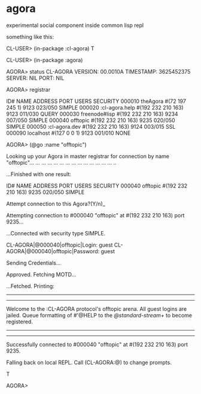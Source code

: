 agora
=======

experimental social component inside common lisp repl

something like this:

CL-USER> (in-package :cl-agora)
T

CL-USER> (in-package :agora)

AGORA> status
CL-AGORA VERSION:     00.0010A
TIMESTAMP:            3625452375
SERVER:               NIL
PORT:                 NIL

AGORA> registrar

ID#               NAME                  ADDRESS                  PORT                USERS                    SECURITY
000010            theAgora              #(72 197 245 1)          9123               023/050                   SIMPLE
000020            :cl-agora.help        #(192 232 210 163)       9123               011/030                   QUERY
000030            freenode#lisp         #(192 232 210 163)       9234               007/050                   SIMPLE
000040            offtopic              #(192 232 210 163)       9235               020/050                   SIMPLE
000050            :cl-agora.dev         #(192 232 210 163)       9124               003/015                   SSL
000090            localhost             #(127 0 0 1)             9123               001/010                   NONE

AGORA> (@go :name "offtopic")

Looking up your Agora in master registrar for connection by name "offtopic"... ... ... ... ... ... ... ... ... ... ...
... ... ... ..

...Finished with one result:

ID#               NAME                  ADDRESS                  PORT                USERS                    SECURITY
000040            offtopic              #(192 232 210 163)       9235               020/050                   SIMPLE


Attempt connection to this Agora?(Y/n)_

Attempting connection to #000040 "offtopic" at #(192 232 210 163) port 9235...

...Connected with security type SIMPLE.

CL-AGORA|@000040|offtopic|Login: guest
CL-AGORA|@000040|offtopic|Password: guest

Sending Credentials...

Approved. Fetching MOTD...

...Fetched. Printing:


----------------------
----------------------


Welcome to the :CL-AGORA protocol's offtopic arena.
All guest logins are jailed. Queue formatting of #'@HELP
to the *@standard-stream+* to become registered.

----------------------
----------------------

Successfully connected to #000040 "offtopic" at #(192 232 210 163) port 9235.

Falling back on local REPL. Call (CL-AGORA:@) to change prompts.

T

AGORA> 